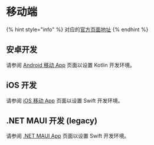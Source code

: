 # 移动端

{% hint style="info" %}
对应的[官方页面地址](https://contributing.bitwarden.com/getting-started/mobile/)
{% endhint %}

## 安卓开发 <a href="#android-development" id="android-development"></a>

请参阅 [Android 移动 App](net-maui-legacy/android.md) 页面以设置 Kotlin 开发环境。

## iOS 开发 <a href="#ios-development" id="ios-development"></a>

请参阅 [iOS 移动 App](net-maui-legacy/ios.md) 页面以设置 Swift 开发环境。

## .NET MAUI 开发 (legacy) <a href="#net-maui-development-legacy" id="net-maui-development-legacy"></a>

请参阅 [.NET MAUI App](net-maui-legacy/) 页面以设置 Swift 开发环境。
